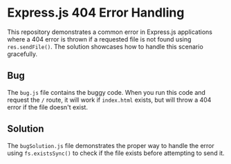 # Express.js 404 Error Handling
This repository demonstrates a common error in Express.js applications where a 404 error is thrown if a requested file is not found using `res.sendFile()`. The solution showcases how to handle this scenario gracefully.
## Bug
The `bug.js` file contains the buggy code. When you run this code and request the `/` route, it will work if `index.html` exists, but will throw a 404 error if the file doesn't exist.
## Solution
The `bugSolution.js` file demonstrates the proper way to handle the error using `fs.existsSync()` to check if the file exists before attempting to send it.